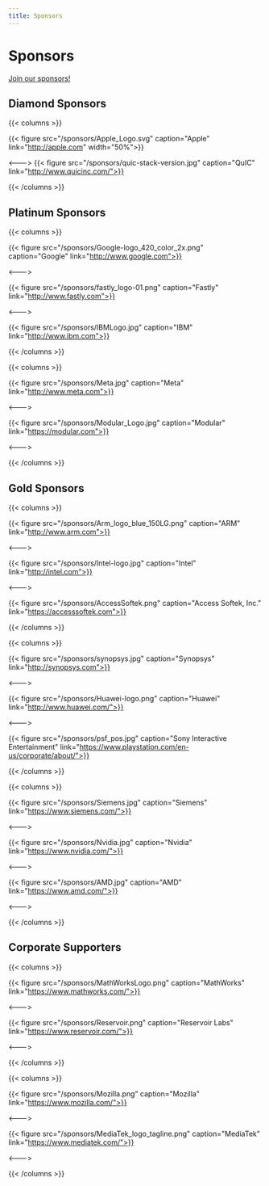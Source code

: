 ```yaml
---
title: Sponsors
---
```

<!-- markdownlint-disable -->

# Sponsors

[Join our sponsors!](/documents/sponsorship/LLVMFoundation-Sponsorship-20190802.pdf)

## Diamond Sponsors

{{< columns >}}

{{< figure src="/sponsors/Apple_Logo.svg" caption="Apple" link="http://apple.com" width="50%">}}

<--->
{{< figure src="/sponsors/quic-stack-version.jpg" caption="QuIC" link="http://www.quicinc.com/">}}
 
{{< /columns >}}

## Platinum Sponsors

{{< columns >}}

{{< figure src="/sponsors/Google-logo_420_color_2x.png" caption="Google" link="http://www.google.com">}}

<--->

{{< figure src="/sponsors/fastly_logo-01.png" caption="Fastly" link="http://www.fastly.com">}}

<--->

{{< figure src="/sponsors/IBMLogo.jpg" caption="IBM" link="http://www.ibm.com">}}

{{< /columns >}}

{{< columns >}}

{{< figure src="/sponsors/Meta.jpg" caption="Meta" link="http://www.meta.com">}}

<--->

{{< figure src="/sponsors/Modular_Logo.jpg" caption="Modular" link="https://modular.com">}}

<--->

{{< /columns >}}

## Gold Sponsors

{{< columns >}}

{{< figure src="/sponsors/Arm_logo_blue_150LG.png" caption="ARM" link="http://www.arm.com">}}

<--->

{{< figure src="/sponsors/Intel-logo.jpg" caption="Intel" link="http://intel.com">}}

<--->

{{< figure src="/sponsors/AccessSoftek.png" caption="Access Softek, Inc." link="https://accesssoftek.com">}}

{{< /columns >}}

{{< columns >}}

{{< figure src="/sponsors/synopsys.jpg" caption="Synopsys" link="http://synopsys.com">}}


<--->

{{< figure src="/sponsors/Huawei-logo.png" caption="Huawei" link="http://www.huawei.com/">}}


<--->

{{< figure src="/sponsors/psf_pos.jpg" caption="Sony Interactive Entertainment" link="https://www.playstation.com/en-us/corporate/about/">}}


{{< /columns >}}

{{< columns >}}

{{< figure src="/sponsors/Siemens.jpg" caption="Siemens" link="https://www.siemens.com/">}}

<--->

{{< figure src="/sponsors/Nvidia.jpg" caption="Nvidia" link="https://www.nvidia.com/">}}

<--->

{{< figure src="/sponsors/AMD.jpg" caption="AMD" link="https://www.amd.com/">}}

<--->

{{< /columns >}}


## Corporate Supporters

{{< columns >}}

{{< figure src="/sponsors/MathWorksLogo.png" caption="MathWorks" link="https://www.mathworks.com/">}}

<--->

{{< figure src="/sponsors/Reservoir.png" caption="Reservoir Labs" link="https://www.reservoir.com/">}}


<--->

{{< /columns >}}

{{< columns >}}

{{< figure src="/sponsors/Mozilla.png" caption="Mozilla" link="https://www.mozilla.com/">}}

<--->

{{< figure src="/sponsors/MediaTek_logo_tagline.png" caption="MediaTek" link="https://www.mediatek.com/">}}

<--->


{{< /columns >}}

